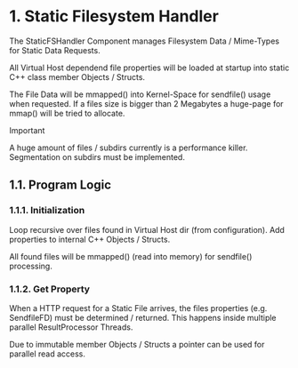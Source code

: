 # 1. Static Filesystem Handler

The StaticFSHandler Component manages Filesystem Data / Mime-Types for Static Data Requests.

All Virtual Host dependend file properties will be loaded at startup into static C++ class
member Objects / Structs.

The File Data will be mmapped() into Kernel-Space for sendfile() usage when requested.
If a files size is bigger than 2 Megabytes a huge-page for mmap() will be tried to allocate.

> [!IMPORTANT]
> A huge amount of files / subdirs currently is a performance killer. Segmentation on subdirs
must be implemented.

## 1.1. Program Logic

### 1.1.1. Initialization

Loop recursive over files found in Virtual Host dir (from configuration). Add properties to
internal C++ Objects / Structs.

All found files will be mmapped() (read into memory) for sendfile() processing.

### 1.1.2. Get Property

When a HTTP request for a Static File arrives, the files properties (e.g. SendfileFD) must
be determined / returned. This happens inside multiple parallel ResultProcessor Threads.

Due to immutable member Objects / Structs a pointer can be used for parallel read access.
